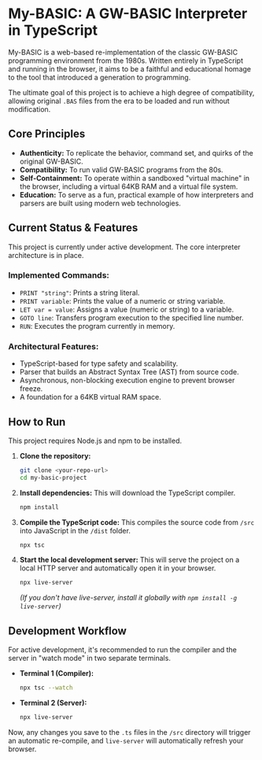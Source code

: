 # My-BASIC: A GW-BASIC Interpreter in TypeScript

My-BASIC is a web-based re-implementation of the classic GW-BASIC programming environment from the 1980s. Written entirely in TypeScript and running in the browser, it aims to be a faithful and educational homage to the tool that introduced a generation to programming.

The ultimate goal of this project is to achieve a high degree of compatibility, allowing original `.BAS` files from the era to be loaded and run without modification.

## Core Principles

*   **Authenticity:** To replicate the behavior, command set, and quirks of the original GW-BASIC.
*   **Compatibility:** To run valid GW-BASIC programs from the 80s.
*   **Self-Containment:** To operate within a sandboxed "virtual machine" in the browser, including a virtual 64KB RAM and a virtual file system.
*   **Education:** To serve as a fun, practical example of how interpreters and parsers are built using modern web technologies.

## Current Status & Features

This project is currently under active development. The core interpreter architecture is in place.

### Implemented Commands:
*   `PRINT "string"`: Prints a string literal.
*   `PRINT variable`: Prints the value of a numeric or string variable.
*   `LET var = value`: Assigns a value (numeric or string) to a variable.
*   `GOTO line`: Transfers program execution to the specified line number.
*   `RUN`: Executes the program currently in memory.

### Architectural Features:
*   TypeScript-based for type safety and scalability.
*   Parser that builds an Abstract Syntax Tree (AST) from source code.
*   Asynchronous, non-blocking execution engine to prevent browser freeze.
*   A foundation for a 64KB virtual RAM space.

## How to Run

This project requires Node.js and npm to be installed.

1.  **Clone the repository:**
    ```bash
    git clone <your-repo-url>
    cd my-basic-project
    ```

2.  **Install dependencies:**
    This will download the TypeScript compiler.
    ```bash
    npm install
    ```

3.  **Compile the TypeScript code:**
    This compiles the source code from `/src` into JavaScript in the `/dist` folder.
    ```bash
    npx tsc
    ```

4.  **Start the local development server:**
    This will serve the project on a local HTTP server and automatically open it in your browser.
    ```bash
    npx live-server
    ```
    *(If you don't have live-server, install it globally with `npm install -g live-server`)*

## Development Workflow

For active development, it's recommended to run the compiler and the server in "watch mode" in two separate terminals.

*   **Terminal 1 (Compiler):**
    ```bash
    npx tsc --watch
    ```

*   **Terminal 2 (Server):**
    ```bash
    npx live-server
    ```

Now, any changes you save to the `.ts` files in the `/src` directory will trigger an automatic re-compile, and `live-server` will automatically refresh your browser.